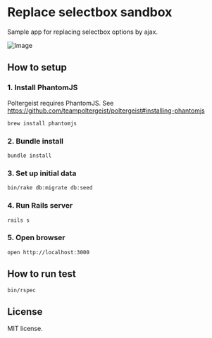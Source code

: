 # Replace selectbox sandbox

Sample app for replacing selectbox options by ajax.

![Image](http://f.st-hatena.com/images/fotolife/J/JunichiIto/20150409/20150409090748.gif)

## How to setup

### 1. Install PhantomJS

Poltergeist requires PhantomJS. See https://github.com/teampoltergeist/poltergeist#installing-phantomjs

```
brew install phantomjs
```

### 2. Bundle install

```
bundle install
```

### 3. Set up initial data

```
bin/rake db:migrate db:seed
```

### 4. Run Rails server

```
rails s
```

### 5. Open browser

```
open http://localhost:3000
```

## How to run test

```
bin/rspec
```

## License

MIT license.
